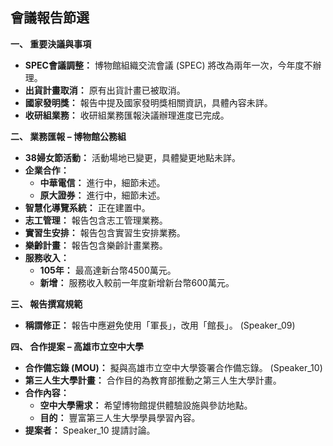 ## 會議報告節選

**一、 重要決議與事項**

*   **SPEC會議調整：** 博物館組織交流會議 (SPEC) 將改為兩年一次，今年度不辦理。
*   **出貨計畫取消：** 原有出貨計畫已被取消。
*   **國家發明獎：** 報告中提及國家發明獎相關資訊，具體內容未詳。
*   **收研組業務：** 收研組業務匯報決議辦理進度已完成。

**二、 業務匯報 – 博物館公務組**

*   **38婦女節活動：** 活動場地已變更，具體變更地點未詳。
*   **企業合作：**
    *   **中華電信：** 進行中，細節未述。
    *   **原大證券：** 進行中，細節未述。
*   **智慧化導覽系統：** 正在建置中。
*   **志工管理：** 報告包含志工管理業務。
*   **實習生安排：** 報告包含實習生安排業務。
*   **樂齡計畫：** 報告包含樂齡計畫業務。
*   **服務收入：**
    *   **105年：** 最高達新台幣4500萬元。
    *   **新增：** 服務收入較前一年度新增新台幣600萬元。

**三、 報告撰寫規範**

*   **稱謂修正：** 報告中應避免使用「軍長」，改用「館長」。 (Speaker_09)

**四、 合作提案 – 高雄市立空中大學**

*   **合作備忘錄 (MOU)：** 擬與高雄市立空中大學簽署合作備忘錄。 (Speaker_10)
*   **第三人生大學計畫：** 合作目的為教育部推動之第三人生大學計畫。
*   **合作內容：**
    *   **空中大學需求：** 希望博物館提供體驗設施與參訪地點。
    *   **目的：** 豐富第三人生大學學員學習內容。
*   **提案者：** Speaker_10 提請討論。